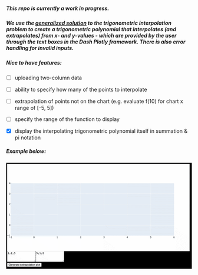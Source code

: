 ##### This repo is currently a work in progress.

##### We use the [generalized solution](https://en.wikipedia.org/wiki/Trigonometric_interpolation#Solution_of_the_problem) to the trigonometric interpolation problem to create a trigonometric polynomial that interpolates (and extrapolates) from x- and y-values - which are provided by the user through the text boxes in the Dash Plotly framework. There is also error handling for invalid inputs.

##### Nice to have features: 
- [ ] uploading two-column data
- [ ] ability to specify how many of the points to interpolate
- [ ] extrapolation of points not on the chart (e.g. evaluate f(10) for chart x range of [-5, 5])
- [ ] specify the range of the function to display
- [x] display the interpolating trigonometric polynomial itself in summation & pi notation
  

##### Example below:
##### ![sample plot](https://github.com/merillium/trig_interpolation/blob/master/images/sample_dash_app.gif)
